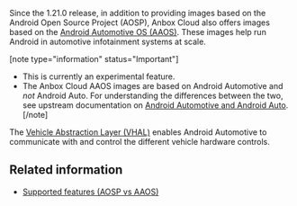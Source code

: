 Since the 1.21.0 release, in addition to providing images based on the Android Open Source Project (AOSP), Anbox Cloud also offers images based on the [Android Automotive OS (AAOS)](https://source.android.com/docs/automotive/start/what_automotive). These images help run Android in automotive infotainment systems at scale.

[note type="information" status="Important"]
* This is currently an experimental feature.
* The Anbox Cloud AAOS images are based on Android Automotive and *not* Android Auto. For understanding the differences between the two, see upstream documentation on [Android Automotive and Android Auto](https://source.android.com/docs/automotive/start/what_automotive#android-automotive-android-auto).
[/note]

The [Vehicle Abstraction Layer (VHAL)](https://source.android.com/docs/automotive/vhal) enables Android Automotive to communicate with and control the different vehicle hardware controls.

## Related information

* [Supported features (AOSP vs AAOS)](https://discourse.ubuntu.com/t/supported-features-aosp-vs-aaos/42520)
